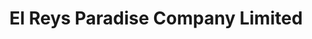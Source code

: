 ---
title: "El Reys Paradise Company Limited"
url: /accra/el-reys-paradise-company-limited/
shop: hardware
---